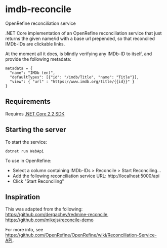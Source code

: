 # imdb-reconcile
OpenRefine reconciliation service

.NET Core implementation of an OpenRefine reconciliation service that just returns the given name/id with a base url prepended, so that reconciled IMDb-IDs are clickable links.

At the moment all it does, is blindly verifying any IMDb-ID to itself, and provide the following metadata:

    metadata = {
      "name": "IMDb (en)",
      "defaultTypes": [{"id": "/imdb/Title", "name": "Title"}],
      "view": { "url" : "https://www.imdb.org/title/{{id}}" } 
    }

Requirements
------------
Requires [.NET Core 2.2 SDK](https://www.microsoft.com/net/download/all)

Starting the server
-------------------

To start the service:
```
dotnet run WebApi
```

To use in OpenRefine:
* Select a column containing IMDb-IDs > Reconcile > Start Reconciling...
* Add the following reconciliation service URL: http://localhost:5000/api
* Click "Start Reconciling"

Inspiration
-----------
This was adapted from the following: https://github.com/dergachev/redmine-reconcile, https://github.com/mikejs/reconcile-demo

For more info, see https://github.com/OpenRefine/OpenRefine/wiki/Reconciliation-Service-API.

